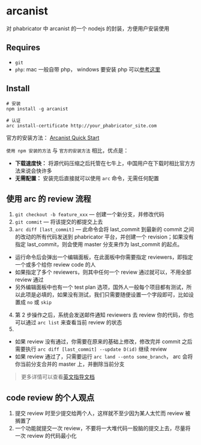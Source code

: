 # arcanist

对 phabricator 中 arcanist 的一个 nodejs 的封装，方便用户安装使用

## Requires

- `git`
- `php`: mac 一般自带 php， windows 要安装 php 可以[参考这里](https://secure.phabricator.com/book/phabricator/article/arcanist_windows/#detailed-php-install-ins)


## Install

```
# 安装
npm install -g arcanist

# 认证
arc install-certificate http://your_phabricator_site.com
```


官方的安装方法： [Arcanist Quick Start](https://secure.phabricator.com/book/phabricator/article/arcanist_quick_start/)


`使用 npm 安装的方法` 与 `官方的安装方法` 相比，优点是：

- **下载速度快：** 将源代码压缩之后托管在七牛上，中国用户在下载时相比官方方法来说会快许多
- **无需配置：** 安装完后直接就可以使用 `arc` 命令，无需任何配置


## 使用 arc 的 review 流程

1. `git checkout -b feature_xxx` — 创建一个新分支，并修改代码
2. `git commit` — 将该提交的都提交上去
3. `arc diff [last_commit]` — 此命令会将 last_commit 到最新的 commit 之间的改动的所有代码发送到 phabricator 平台，并创建一个 revision；如果没有指定 last_commit，则会使用 master 分支来作为 last_commit 的起点。
  - 运行命令后会弹出一个编辑面板，在此面板中你需要指定 reviewers，即指定一个或多个给你 review code 的人
  - 如果指定了多个 reviewers，则其中任何一个 review 通过就可以，不用全部 review 通过
  - 另外编辑面板中也有一个 test plan 选项，国外人一般每个项目都有测试，所以此项是必填的，如果没有测试，我们只需要随便设置一个字段即可，比如设置成 `no` 或 `skip`
4. 第 2 步操作之后，系统会发送邮件通知 reviewers 去 review 你的代码，你也可以通过 `arc list` 来查看当前 review 的状态
5. 
  - 如果 review 没有通过，你需要在原来的基础上修改，修改完并 commit 之后需要执行 `arc diff [last_commit] --update D(id)` 继续 review
  - 如果 review 通过了，只需要运行 `arc land --onto some_branch`， arc 会将你当前分支合并的 master 上，并删除当前分支


> 更多详情可以查看[英文指导文档](https://phab.enlightenment.org/w/arcanist/)


## code review 的个人观点

1. 提交 review 时至少提交给两个人，这样就不至少因为某人太忙而 review 被搁置了
1. 一个功能就提交一次 review，不要将一大堆代码一股脑的提交上去，尽量将一次 review 的代码最小化



